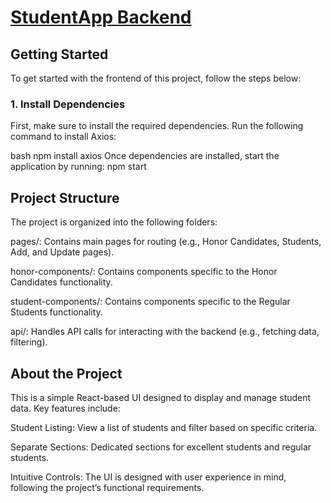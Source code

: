 # [StudentApp Backend](https://github.com/1997alon/StudentApp-Backend)

## Getting Started

To get started with the frontend of this project, follow the steps below:

### 1. Install Dependencies
First, make sure to install the required dependencies. Run the following command to install Axios:

bash
npm install axios
Once dependencies are installed, start the application by running:
npm start

## Project Structure
The project is organized into the following folders:

pages/: Contains main pages for routing (e.g., Honor Candidates, Students, Add, and Update pages).

honor-components/: Contains components specific to the Honor Candidates functionality.

student-components/: Contains components specific to the Regular Students functionality.

api/: Handles API calls for interacting with the backend (e.g., fetching data, filtering).

## About the Project
This is a simple React-based UI designed to display and manage student data. Key features include:

Student Listing: View a list of students and filter based on specific criteria.

Separate Sections: Dedicated sections for excellent students and regular students.

Intuitive Controls: The UI is designed with user experience in mind, following the project’s functional requirements.
